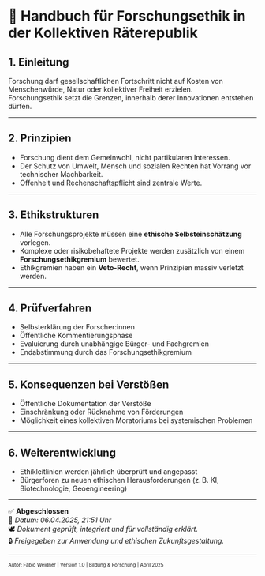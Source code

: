 # 🧠 Handbuch für Forschungsethik in der Kollektiven Räterepublik
<!--
Autor: Fabio Weidner
Version: 1.0
Sektion: Bildung & Forschung
Veröffentlichung: April 2025
-->
## 1. Einleitung

Forschung darf gesellschaftlichen Fortschritt nicht auf Kosten von Menschenwürde, Natur oder kollektiver Freiheit erzielen.  
Forschungsethik setzt die Grenzen, innerhalb derer Innovationen entstehen dürfen.

---

## 2. Prinzipien

- Forschung dient dem Gemeinwohl, nicht partikularen Interessen.
- Der Schutz von Umwelt, Mensch und sozialen Rechten hat Vorrang vor technischer Machbarkeit.
- Offenheit und Rechenschaftspflicht sind zentrale Werte.

---

## 3. Ethikstrukturen

- Alle Forschungsprojekte müssen eine **ethische Selbsteinschätzung** vorlegen.
- Komplexe oder risikobehaftete Projekte werden zusätzlich von einem **Forschungsethikgremium** bewertet.
- Ethikgremien haben ein **Veto-Recht**, wenn Prinzipien massiv verletzt werden.

---

## 4. Prüfverfahren

- Selbsterklärung der Forscher:innen
- Öffentliche Kommentierungsphase
- Evaluierung durch unabhängige Bürger- und Fachgremien
- Endabstimmung durch das Forschungsethikgremium

---

## 5. Konsequenzen bei Verstößen

- Öffentliche Dokumentation der Verstöße
- Einschränkung oder Rücknahme von Förderungen
- Möglichkeit eines kollektiven Moratoriums bei systemischen Problemen

---

## 6. Weiterentwicklung

- Ethikleitlinien werden jährlich überprüft und angepasst
- Bürgerforen zu neuen ethischen Herausforderungen (z. B. KI, Biotechnologie, Geoengineering)

---

✅ **Abgeschlossen**  
📅 *Datum: 06.04.2025, 21:51 Uhr*  
🕊️ *Dokument geprüft, integriert und für vollständig erklärt.*  
🔒 *Freigegeben zur Anwendung und ethischen Zukunftsgestaltung.*

---

<sub><sup>Autor: Fabio Weidner | Version 1.0 | Bildung & Forschung | April 2025</sup></sub>


